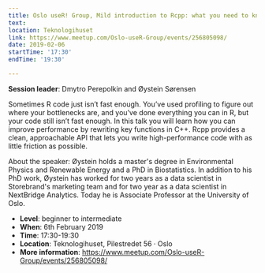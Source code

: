 ```yaml
---
title: Oslo useR! Group, Mild introduction to Rcpp: what you need to know about C++ as R user
text: 
location: Teknologihuset
link: https://www.meetup.com/Oslo-useR-Group/events/256805098/
date: 2019-02-06
startTime: '17:30'
endTime: '19:30'

---
```


**Session leader**: Dmytro Perepolkin and Øystein Sørensen

Sometimes R code just isn’t fast enough. You’ve used profiling to figure out where your bottlenecks are, and you’ve done everything you can in R, but your code still isn’t fast enough. In this talk you will learn how you can improve performance by rewriting key functions in C++. Rcpp provides a clean, approachable API that lets you write high-performance code with as little friction as possible.

About the speaker:
Øystein holds a master's degree in Environmental Physics and Renewable Energy and a PhD in Biostatistics. In addition to his PhD work, Øystein has worked for two years as a data scientist in Storebrand's marketing team and for two year as a data scientist in NextBridge Analytics. Today he is Associate Professor at the University of Oslo.


- **Level**: beginner to intermediate
- **When**: 6th February 2019
- **Time**: 17:30-19:30
- **Location**:   Teknologihuset, Pilestredet 56 · Oslo
- **More information**: https://www.meetup.com/Oslo-useR-Group/events/256805098/

